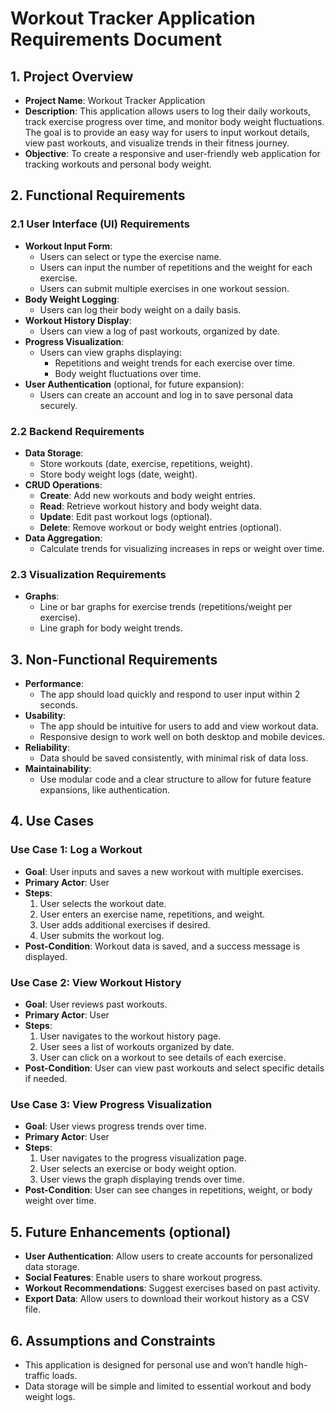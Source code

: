 # **Workout Tracker Application Requirements Document**

## 1. **Project Overview**
   - **Project Name**: Workout Tracker Application
   - **Description**: This application allows users to log their daily workouts, track exercise progress over time, and monitor body weight fluctuations. The goal is to provide an easy way for users to input workout details, view past workouts, and visualize trends in their fitness journey.
   - **Objective**: To create a responsive and user-friendly web application for tracking workouts and personal body weight.

## 2. **Functional Requirements**

### 2.1 User Interface (UI) Requirements
   - **Workout Input Form**:
      - Users can select or type the exercise name.
      - Users can input the number of repetitions and the weight for each exercise.
      - Users can submit multiple exercises in one workout session.
   - **Body Weight Logging**:
      - Users can log their body weight on a daily basis.
   - **Workout History Display**:
      - Users can view a log of past workouts, organized by date.
   - **Progress Visualization**:
      - Users can view graphs displaying:
         - Repetitions and weight trends for each exercise over time.
         - Body weight fluctuations over time.
   - **User Authentication** (optional, for future expansion):
      - Users can create an account and log in to save personal data securely.

### 2.2 Backend Requirements
   - **Data Storage**:
      - Store workouts (date, exercise, repetitions, weight).
      - Store body weight logs (date, weight).
   - **CRUD Operations**:
      - **Create**: Add new workouts and body weight entries.
      - **Read**: Retrieve workout history and body weight data.
      - **Update**: Edit past workout logs (optional).
      - **Delete**: Remove workout or body weight entries (optional).
   - **Data Aggregation**:
      - Calculate trends for visualizing increases in reps or weight over time.

### 2.3 Visualization Requirements
   - **Graphs**:
      - Line or bar graphs for exercise trends (repetitions/weight per exercise).
      - Line graph for body weight trends.

## 3. **Non-Functional Requirements**

   - **Performance**: 
      - The app should load quickly and respond to user input within 2 seconds.
   - **Usability**:
      - The app should be intuitive for users to add and view workout data.
      - Responsive design to work well on both desktop and mobile devices.
   - **Reliability**:
      - Data should be saved consistently, with minimal risk of data loss.
   - **Maintainability**:
      - Use modular code and a clear structure to allow for future feature expansions, like authentication.

## 4. **Use Cases**

### Use Case 1: Log a Workout
   - **Goal**: User inputs and saves a new workout with multiple exercises.
   - **Primary Actor**: User
   - **Steps**:
      1. User selects the workout date.
      2. User enters an exercise name, repetitions, and weight.
      3. User adds additional exercises if desired.
      4. User submits the workout log.
   - **Post-Condition**: Workout data is saved, and a success message is displayed.

### Use Case 2: View Workout History
   - **Goal**: User reviews past workouts.
   - **Primary Actor**: User
   - **Steps**:
      1. User navigates to the workout history page.
      2. User sees a list of workouts organized by date.
      3. User can click on a workout to see details of each exercise.
   - **Post-Condition**: User can view past workouts and select specific details if needed.

### Use Case 3: View Progress Visualization
   - **Goal**: User views progress trends over time.
   - **Primary Actor**: User
   - **Steps**:
      1. User navigates to the progress visualization page.
      2. User selects an exercise or body weight option.
      3. User views the graph displaying trends over time.
   - **Post-Condition**: User can see changes in repetitions, weight, or body weight over time.

## 5. **Future Enhancements** (optional)
   - **User Authentication**: Allow users to create accounts for personalized data storage.
   - **Social Features**: Enable users to share workout progress.
   - **Workout Recommendations**: Suggest exercises based on past activity.
   - **Export Data**: Allow users to download their workout history as a CSV file.

## 6. **Assumptions and Constraints**
   - This application is designed for personal use and won’t handle high-traffic loads.
   - Data storage will be simple and limited to essential workout and body weight logs.
